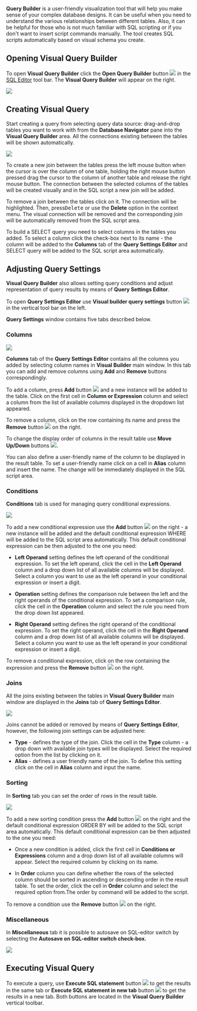 **Query Builder** is a user-friendly visualization tool that will help you make sense of your complex database designs. It can be useful when you need to understand the various relationships between different tables. Also, it can be helpful for those who is not much familiar with SQL scripting or if you don't want to insert script commands manually. The tool creates SQL scripts automatically based on visual schema you create. 

## Opening Visual Query Builder 

To open **Visual Query Builder** click the **Open Query Builder** button ![](images/visual_query_builder/visual_query_builder_icon.png) in the [SQL Editor](https://github.com/dbeaver/dbeaver/wiki/SQL-Editor) tool bar. The **Visual Query Builder** will appear on the right.

![](images/visual_query_builder/query_builder_window.png)

## Creating Visual Query

Start creating a query from selecting query data source: drag-and-drop tables you want to work with from the **Database Navigator** pane into the **Visual Query Builder** area. All the connections existing between the tables will be shown automatically.

![](images/visual_query_builder/query_builder_tables0.png)

To create a new join between the tables press the left mouse button when the cursor is over the column of one table, holding the right mouse button pressed drag the cursor to the column of another table and release the right mouse button. The connection between the selected columns of the tables will be created visually and in the SQL script a new join will be added. 

To remove a join between the tables click on it. The connection will be highlighted. Then, press<kbd>Delete</kbd> or use the **Delete** option in the context menu. The visual connection will be removed and the corresponding join will be automatically removed from the SQL script area.

To build a SELECT query you need to select columns in the tables you added. To select a column click the check-box next to its name - the column will be added to the **Columns** tab of the **Query Settings Editor** and SELECT query will be added to the SQL script area automatically.

## Adjusting Query Settings

**Visual Query Builder** also allows setting query conditions and adjust representation of query results by means of **Query Settings Editor**.

To open **Query Settings Editor** use **Visual builder query settings** button ![](images/visual_query_builder/query_builder_settings_icon.png) in the vertical tool bar on the left.

**Query Settings** window contains five tabs described below.

### Columns

![](images/visual_query_builder/query_settings_columns.png)

**Columns** tab of the **Query Settings Editor** contains all the columns you added by selecting column names in **Visual Builder** main window. In this tab you can add and remove columns using **Add** and **Remove** buttons correspondingly.
 
To add a column, press **Add** button ![](images/visual_query_builder/query_builder_add_icon.png) and a new instance will be added to the table. Click on the first cell in **Column or Expression** column and select a column from the list of available columns displayed in the dropdown list appeared. 

To remove a column, click on the row containing its name and press the **Remove** button ![](images/visual_query_builder/query_builder_remove_icon.png) on the right.

To change the display order of columns in the result table use **Move Up/Down** buttons ![](images/visual_query_builder/query_builder_move_icon.png).

You can also define a user-friendly name of the column to be displayed in the result table. To set a user-friendly name click on a cell in **Alias** column and insert the name. The change will be immediately displayed in the SQL script area. 

### Conditions

**Conditions** tab is used for managing query conditional expressions.

![](images/visual_query_builder/query_settings_conditions.png)

To add a new conditional expression use the **Add** button ![](images/visual_query_builder/query_builder_add_icon.png) on the right - a new instance will be added and the default conditional expression WHERE will be added to the SQL script area automatically. This default conditional expression can be then adjusted to the one you need:

* **Left Operand** setting defines the left operand of the conditional expression. To set the left operand, click the cell in the **Left Operand** column and a drop down list of all available  columns will be displayed. Select a column you want to use as the left operand in your conditional expression or insert a digit. 

* **Operation** setting defines the comparison rule between the left and the right operands of the conditional expression. To set a comparison rule, click the cell in the **Operation** column and select the rule you need from the drop down list appeared.

* **Right Operand** setting defines the right operand of the conditional expression. To set the right operand, click the cell in the **Right Operand** column and a drop down list of all available columns will be displayed. Select a column you want to use as the left operand in your conditional expression or insert a digit. 

To remove a conditional expression, click on the row containing the expression and press the **Remove** button ![](images/visual_query_builder/query_builder_remove_icon.png) on the right. 

### Joins

All the joins existing between the tables in **Visual Query Builder** main window are displayed in the **Joins** tab of **Query Settings Editor**.

![](images/visual_query_builder/query_settings_joins.png)

Joins cannot be  added or removed by means of **Query Settings Editor**, however, the following join settings can be adjusted here: 

* **Type** - defines the type of the join. Click the cell in the **Type** column - a drop down with available join types will be displayed. Select the required option  from the list by clicking on it.
* **Alias** - defines a user friendly name of the join. To define this setting click on the cell in **Alias** column and input the name.

### Sorting

In **Sorting** tab you can set the order of rows in the result table.

![](images/visual_query_builder/query_settings_sorting.png) 

To add a new sorting condition press  the **Add** button ![](images/visual_query_builder/query_builder_add_icon.png) on the right and the default conditional expression ORDER BY will be added to the SQL script area automatically. This default conditional expression can be then adjusted to the one you need:

* Once a new condition is added, click the first cell in **Conditions or Expressions** column and a drop down list of all available columns will appear. Select the required column by clicking on its name. 

* In **Order** column you can define whether the rows of the selected column should be sorted in ascending or descending order in the result table. To set the order, click the cell in **Order** column and select the required option from.The order by command will be added to the script. 

To remove a condition use the **Remove** button ![](images/visual_query_builder/query_builder_remove_icon.png) on the right. 

### Miscellaneous

In **Miscellaneous** tab it is possible to autosave on SQL-editor switch by selecting the **Autosave on SQL-editor switch check-box.** 

![](images/visual_query_builder/query_settings_misc.png) 

## Executing Visual Query

To execute a query, use **Execute SQL statement** button ![](images/visual_query_builder/query_builder_run_icon.png)  to get the results in the same tab or **Execute SQL statement in new tab** button ![](images/visual_query_builder/query_builder_run1_icon.png) to get the results in a new tab. Both buttons are located in the **Visual Query Builder** vertical toolbar.